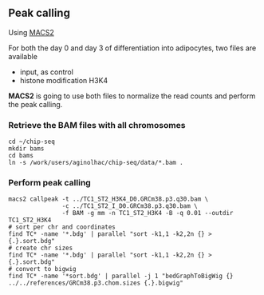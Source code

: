 ## Peak calling

Using [MACS2](https://github.com/taoliu/MACS/)

For both the day 0 and day 3 of differentiation into adipocytes, two files are available

* input, as control
* histone modification H3K4

**MACS2** is going to use both files to normalize the read counts and perform the peak calling.

### Retrieve the BAM files with all chromosomes

```
cd ~/chip-seq
mkdir bams
cd bams
ln -s /work/users/aginolhac/chip-seq/data/*.bam .
```

### Perform peak calling

```
macs2 callpeak -t ../TC1_ST2_H3K4_D0.GRCm38.p3.q30.bam \
               -c ../TC1_ST2_I_D0.GRCm38.p3.q30.bam \
               -f BAM -g mm -n TC1_ST2_H3K4 -B -q 0.01 --outdir TC1_ST2_H3K4
# sort per chr and coordinates
find TC* -name '*.bdg' | parallel "sort -k1,1 -k2,2n {} > {.}.sort.bdg"
# create chr sizes
find TC* -name '*.bdg' | parallel "sort -k1,1 -k2,2n {} > {.}.sort.bdg"
# convert to bigwig
find TC* -name '*sort.bdg' | parallel -j 1 "bedGraphToBigWig {} ../../references/GRCm38.p3.chom.sizes {.}.bigwig"
```
